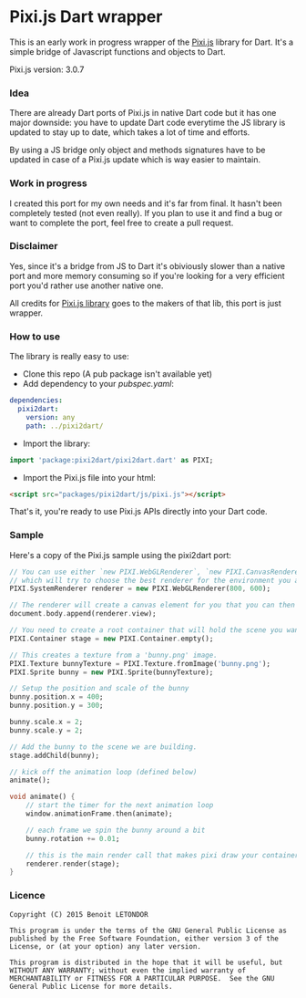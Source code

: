 # Pixi.js Dart wrapper

This is an early work in progress wrapper of the [Pixi.js](http://www.pixijs.com/) library for Dart. It's a simple bridge of Javascript functions and objects to Dart.

Pixi.js version: 3.0.7

### Idea

There are already Dart ports of Pixi.js in native Dart code but it has one major downside: you have to update Dart code everytime the JS library is updated to stay up to date, which takes a lot of time and efforts.

By using a JS bridge only object and methods signatures have to be updated in case of a Pixi.js update which is way easier to maintain. 

### Work in progress

I created this port for my own needs and it's far from final. It hasn't been completely tested (not even really). If you plan to use it and find a bug or want to complete the port, feel free to create a pull request. 

### Disclaimer

Yes, since it's a bridge from JS to Dart it's obiviously slower than a native port and more memory consuming so if you're looking for a very efficient port you'd rather use another native one.

All credits for [Pixi.js library](http://www.pixijs.com/) goes to the makers of that lib, this port is just wrapper. 

### How to use

The library is really easy to use:

- Clone this repo (A pub package isn't available yet)
- Add dependency to your _pubspec.yaml_:

```yaml
dependencies:
  pixi2dart:
    version: any
    path: ../pixi2dart/
```

- Import the library:

```dart
import 'package:pixi2dart/pixi2dart.dart' as PIXI;
```

- Import the Pixi.js file into your html:

```html
<script src="packages/pixi2dart/js/pixi.js"></script>
```

That's it, you're ready to use Pixi.js APIs directly into your Dart code.

### Sample

Here's a copy of the Pixi.js sample using the pixi2dart port:

```dart
// You can use either `new PIXI.WebGLRenderer`, `new PIXI.CanvasRenderer`, or `PIXI.autoDetectRenderer`
// which will try to choose the best renderer for the environment you are in.
PIXI.SystemRenderer renderer = new PIXI.WebGLRenderer(800, 600);

// The renderer will create a canvas element for you that you can then insert into the DOM.
document.body.append(renderer.view);

// You need to create a root container that will hold the scene you want to draw.
PIXI.Container stage = new PIXI.Container.empty();

// This creates a texture from a 'bunny.png' image.
PIXI.Texture bunnyTexture = PIXI.Texture.fromImage('bunny.png');
PIXI.Sprite bunny = new PIXI.Sprite(bunnyTexture);

// Setup the position and scale of the bunny
bunny.position.x = 400;
bunny.position.y = 300;

bunny.scale.x = 2;
bunny.scale.y = 2;

// Add the bunny to the scene we are building.
stage.addChild(bunny);

// kick off the animation loop (defined below)
animate();

void animate() {
    // start the timer for the next animation loop
    window.animationFrame.then(animate);

    // each frame we spin the bunny around a bit
    bunny.rotation += 0.01;

    // this is the main render call that makes pixi draw your container and its children.
    renderer.render(stage);
}
```

### Licence

    Copyright (C) 2015 Benoit LETONDOR

    This program is under the terms of the GNU General Public License as published by the Free Software Foundation, either version 3 of the License, or (at your option) any later version.

    This program is distributed in the hope that it will be useful, but WITHOUT ANY WARRANTY; without even the implied warranty of MERCHANTABILITY or FITNESS FOR A PARTICULAR PURPOSE.  See the GNU General Public License for more details.
